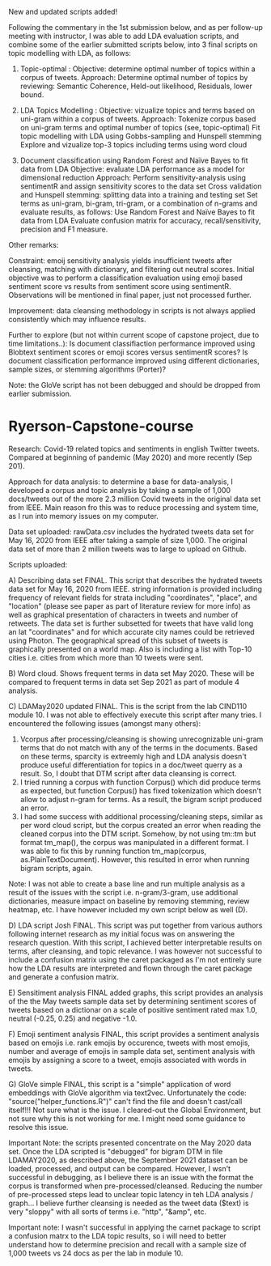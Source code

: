 New and updated scripts added!

Following the commentary in the 1st submission below, and as per follow-up meeting with instructor, I was able to add LDA evaluation scripts, and combine some of the earlier submitted scripts below, into 3 final scripts on topic modelling with LDA, as follows:

1) Topic-optimal : 
Objective: determine optimal number of topics within a corpus of tweets. 
Approach: 
  Determine optimal number of topics by reviewing: Semantic Coherence, Held-out likelihood, Residuals, lower bound.											

2) LDA Topics Modelling : 
Objective: vizualize topics and terms based on uni-gram within a corpus of tweets. 
Approach:
  Tokenize corpus based on uni-gram terms and optimal number of topics (see, topic-optimal)
  Fit topic modelling with LDA using Gobbs-sampling and Hunspell stemming
  Explore and vizualize top-3 topics including terms using word cloud

3) Document classification using Random Forest and Naïve Bayes to fit data from LDA
Objective: evaluate LDA performance as a  model for dimensional reduction 
Approach:
  Perform sensitivity-analysis using sentimentR and assign sensitivity scores to the data set
  Cross validation and Hunspell stemming: splitting data into a training and testing set
  Set terms as uni-gram, bi-gram, tri-gram, or a combination of n-grams and evaluate results, as follows:
    Use Random Forest and Naïve Bayes to fit data from LDA
    Evaluate confusion matrix for accuracy, recall/sensitivity, precision and F1 measure.

Other remarks:

Constraint: emoij sensitivity analysis yields insufficient tweets after cleansing, matching with dictionary, and filtering out neutral scores. Initial objective was to perform a classification evaluation using emoji based sentiment score vs results from sentiment score using sentimentR. Observations will be mentioned in final paper, just not processed further.

Improvement: data cleansing methodology in scripts is not always applied consistently which may influence results.

Further to explore (but not within current scope of capstone project, due to time limitations..):
Is document classifiaction performance improved using Blobtext sentiment scores or emoji scores versus sentimentR scores?
Is document classification performance improved using different dictionaries, sample sizes, or stemming algorithms (Porter)?

Note: the GloVe script has not been debugged and should be dropped from earlier submission.



# Ryerson-Capstone-course
Research:
Covid-19 related topics and sentiments in english Twitter tweets. Compared at beginning of pandemic (May 2020) and more recently (Sep 201).

Approach for data analysis: to determine a base for data-analysis, I developed a corpus and topic analysis by taking a sample of 1,000 docs/tweets out of the more 2.3 million Covid tweets in the original data set from IEEE. Main reason fro this was to reduce processing and system time, as I run into memory issues on my computer.

Data set uploaded: rawData.csv includes the hydrated tweets data set for May 16, 2020 from IEEE after taking a sample of size 1,000. The original data set of more than 2 million tweets was to large to upload on Github.

Scripts uploaded:

A) Describing data set FINAL. This script that describes the hydrated tweets data set for May 16, 2020 from IEEE. string information is provided including frequency of relevant fields for strata including "coordinates", "place", and "location" (please see paper as part of literature review for more info) as well as graphical presentation of characters in tweets and number of retweets. The data set is further subsetted for tweets that have valid long an lat "coordinates" and for which accurate city names could be retrieved using Photon. The geographical spread of this subset of tweets is graphically presented on a world map. Also is including a list with Top-10 cities i.e. cities from which more than 10 tweets were sent.

B) Word cloud. Shows frequent terms in data set May 2020. These will be compared to frequent terms in data set Sep 2021 as part of module 4 analysis.

C) LDAMay2020 updated FINAL. This is the script from the lab CIND110 module 10. I was not able to effectively execute this script after many tries. 
I encountered the following issues (amongst many others): 

  1) Vcorpus after processing/cleansing is showing unrecognizable uni-gram terms that do not match with any of the terms in the documents. Based on these terms, sparcity is extreemly high and LDA analysis doesn't produce useful differentiation for topics in a doc/tweet querry as a result. So, I doubt that DTM script after data cleansing is correct.
  2) I tried running a corpus with function Corpus() which did produce terms as expected, but function Corpus() has fixed tokenization which doesn't allow to adjust n-gram for terms. As a result, the bigram script produced an error.
  3) I had some success with additional processing/cleaning steps, similar as per word cloud script, but the corpus created an error when reading the cleaned corpus into the DTM script. Somehow, by not using tm::tm but format tm_map(), the corpus was manipulated in a different format. I was able to fix this by running function tm_map(corpus, as.PlainTextDocument). However, this resulted in error when running bigram scripts, again.

Note: I was not able to create a base line and run multiple analysis as a result of the issues with the script i.e. n-gram/3-gram, use additional dictionaries, measure impact on baseline by removing stemming, review heatmap, etc. I have however included my own script below as well (D).  

D) LDA script Josh FINAL. This script was put together from various authors following internet research as my initial focus was on answering the research question. With this script, I achieved better interpretable results on terms, after cleansing, and topic relevance. I was however not successful to include a confusion matrix using the caret packaged as I'm not entirely sure how the LDA results are interpreted and flown through the caret package and generate a confusion matrix.

E) Sensitiment analysis FINAL added graphs, this script provides an analysis of the the May tweets sample data set by determining sentiment scores of tweets based on a dictionar on a scale of positive sentiment rated max 1.0, neutral (-0.25, 0.25) and negative -1.0. 

F) Emoji sentiment analysis FINAL, this script provides a sentiment analysis based on emojis i.e. rank emojis by occurence, tweets with most emojis, number and average of emojis in sample data set, sentiment analysis with emojis by assigning a score to a tweet, emojis associated with words in tweets. 


G) GloVe simple FINAL, this script is a "simple" application of word embeddings with GloVe algorithm via text2vec. Unfortunately the code: "source("helper_functions.R")" can't find the file and doesn't cast/call itself!!! Not sure what is the issue. I cleared-out the Global Environment, but not sure why this is not working for me. I might need some guidance to resolve this issue.


Important Note: the scripts presented concentrate on the May 2020 data set. Once the LDA scripted is "debugged" for bigram DTM in file LDAMAY2020, as described above, the September 2021 dataset can be loaded, processed, and output can be compared. However, I wsn't successful in debugging, as I believe there is an issue with the format the corpus is transformed when pre-processed/cleansed. Reducing the number of pre-processed steps lead to unclear topic latency in teh LDA analysis / graph... I believe further cleansing is needed as the tweet data ($text) is very "sloppy" with all sorts of terms i.e. "http", "&amp", etc.

Important note: I wasn't successful in applying the carnet package to script a confusion matrx to the LDA topic results, so i will need to better understand how to determine precision and recall with a sample size of 1,000 tweets vs 24 docs as per the lab in module 10. 
